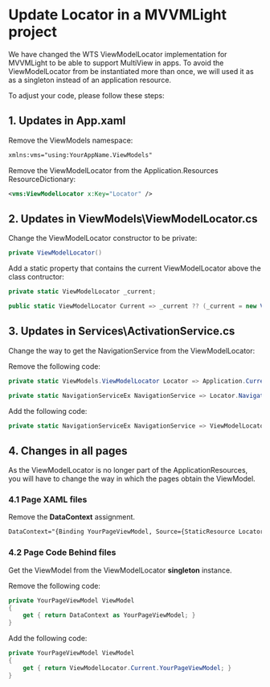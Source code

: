 # Update Locator in a MVVMLight project
We have changed the WTS ViewModelLocator implementation for MVVMLight to be able to support MultiView in apps. To avoid the ViewModelLocator from be instantiated more than once, we will used it as as a singleton instead of an application resource. 

To adjust your code, please follow these steps:

## 1. Updates in **App.xaml**

Remove the ViewModels namespace:

```xml
xmlns:vms="using:YourAppName.ViewModels"
```

Remove the ViewModelLocator from the Application.Resources ResourceDictionary:

```xml
<vms:ViewModelLocator x:Key="Locator" />
```

## 2. Updates in **ViewModels\ViewModelLocator.cs**

Change the ViewModelLocator constructor to be private:

```csharp
private ViewModelLocator()
```

Add a static property that contains the current ViewModelLocator above the class contructor:

```csharp
private static ViewModelLocator _current;

public static ViewModelLocator Current => _current ?? (_current = new ViewModelLocator());
```

## 3. Updates in **Services\ActivationService.cs**

Change the way to get the NavigationService from the ViewModelLocator:

Remove the following code:
```csharp
private static ViewModels.ViewModelLocator Locator => Application.Current.Resources["Locator"] as ViewModels.ViewModelLocator;

private static NavigationServiceEx NavigationService => Locator.NavigationService;
```

Add the following code:
```csharp
private static NavigationServiceEx NavigationService => ViewModelLocator.Current.NavigationService;
```

## 4. Changes in all pages
As the ViewModelLocator is no longer part of the ApplicationResources, you will have to change the way in which the pages obtain the ViewModel.

### 4.1 Page XAML files

Remove the **DataContext** assignment.

```xml
DataContext="{Binding YourPageViewModel, Source={StaticResource Locator}}"
```

### 4.2 Page Code Behind files

Get the ViewModel from the ViewModelLocator **singleton** instance.

Remove the following code: 
```csharp
private YourPageViewModel ViewModel
{
    get { return DataContext as YourPageViewModel; }
}
```

Add the following code:
```csharp
private YourPageViewModel ViewModel
{
    get { return ViewModelLocator.Current.YourPageViewModel; }
}
```
